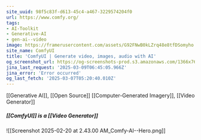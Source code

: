```yaml
---
site_uuid: 98f5c83f-d613-45c4-a467-3229574204f0
url: https://www.comfy.org/
tags:
- AI-Toolkit
- Generative-AI
- gen-ai--video
image: https://framerusercontent.com/assets/G92FNwB0kLZrq48e8tfDSomyho.png
site_name: ComfyUI
title: 'ComfyUI | Generate video, images, audio with AI'
og_screenshot_url: https://og-screenshots-prod.s3.amazonaws.com/1366x768/80/false/b7e051fa79209c2f81c719146eb3918dd837ff7d46f1595651008e8c242cf0bc.jpeg
jina_last_request: '2025-03-09T06:45:05.966Z'
jina_error: 'Error occurred'
og_last_fetch: '2025-03-07T05:20:40.010Z'
---
```

[[Generative AI]], [[Open Source]]
[[Computer-Generated Imagery]], [[Video Generator]]

##### [[ComfyUI]] is a [[Video Generator]]
![[Screenshot 2025-02-20 at 2.43.00 AM_Comfy-AI--Hero.png]]
